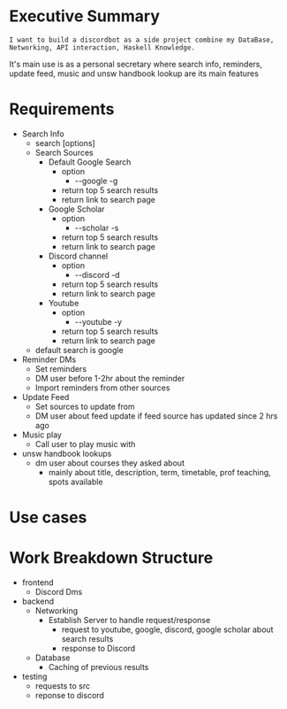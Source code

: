 # Executive Summary
    I want to build a discordbot as a side project combine my DataBase, Networking, API interaction, Haskell Knowledge.
It's main use is as a personal secretary where search info, reminders, update feed, music and unsw handbook lookup are its main features
# Requirements
- Search Info
    - search [options] <searchString>
    - Search Sources
        - Default Google Search
            - option
                - --google -g
            - return top 5 search results
            - return link to search page
        - Google Scholar
            - option
                - --scholar -s
            - return top 5 search results
            - return link to search page
        - Discord channel
            - option
                - --discord -d
            - return top 5 search results
            - return link to search page
        - Youtube
            - option
                - --youtube -y
            - return top 5 search results
            - return link to search page
    - default search is google
- Reminder DMs
    - Set reminders
    - DM user before 1-2hr about the reminder
    - Import reminders from other sources
- Update Feed
    - Set sources to update from
    - DM user about feed update if feed source has updated since 2 hrs ago
- Music play
    - Call user to play music with
- unsw handbook lookups
    - dm user about courses they asked about
        - mainly about title, description, term, timetable, prof teaching, spots available
# Use cases
# Work Breakdown Structure
- frontend
    - Discord Dms
- backend
    - Networking
        - Establish Server to handle request/response
            - request to youtube, google, discord, google scholar about search results
            - response to Discord
    - Database
        - Caching of previous results
- testing
    - requests to src
    - reponse to discord